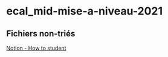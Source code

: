 # ecal_mid-mise-a-niveau-2021
Fichiers non-triés
---
[Notion - How to student](https://matoseb.notion.site/HTML-JS-CSS-P5-js-How-to-student-b5dbf563e8ba44469a5d7c94aaa31613)

